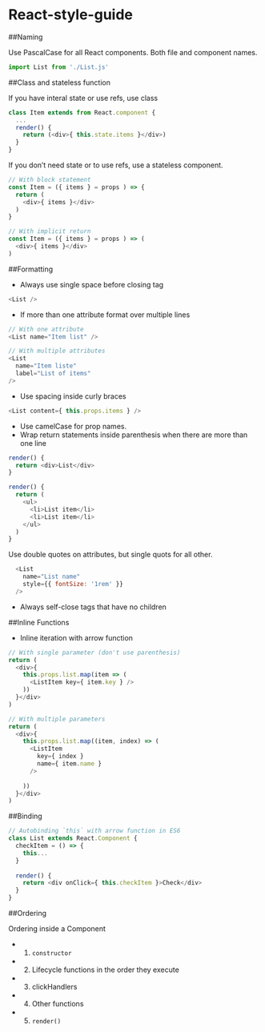 # React-style-guide

##Naming

Use PascalCase for all React components. Both file and component names.
```javascript
import List from './List.js'
```

##Class and stateless function

If you have interal state or use refs, use class

```javascript
class Item extends from React.component {
  ...
  render() {
    return (<div>{ this.state.items }</div>)
  }
}
```

If you don’t need state or to use refs, use a stateless component.

```javascript
// With block statement
const Item = ({ items } = props ) => {
  return (
    <div>{ items }</div>
  )
}

// With implicit return
const Item = ({ items } = props ) => (
  <div>{ items }</div>
)
```

##Formatting

- Always use single space before closing tag
```javascript
<List />
```

- If more than one attribute format over multiple lines
```javascript
// With one attribute
<List name="Item list" />

// With multiple attributes
<List 
  name="Item liste"
  label="List of items"
/>
```

- Use spacing inside curly braces
```javascript
<List content={ this.props.items } />
```
- Use camelCase for prop names.
- Wrap return statements inside parenthesis when there are more than one line
```javascript
render() {
  return <div>List</div>
}

render() {
  return (
    <ul>
      <li>List item</li>
      <li>List item</li>
    </ul>
  )
}
```

Use double quotes on attributes, but single quots for all other.
```javascript
  <List 
    name="List name" 
    style={{ fontSize: '1rem' }} 
  />
```

- Always self-close tags that have no children

##Inline Functions
- Inline iteration with arrow function

```javascript
// With single parameter (don't use parenthesis)
return (
  <div>{ 
    this.props.list.map(item => (
      <ListItem key={ item.key } />
    ))
  }</div>
)

// With multiple parameters
return (
  <div>{ 
    this.props.list.map((item, index) => (
      <ListItem 
        key={ index }
        name={ item.name }
      />
        
    ))
  }</div>
)
```

##Binding

```javascript
// Autobinding `this` with arrow function in ES6
class List extends React.Component {
  checkItem = () => {
    this...
  }
  
  render() {
    return <div onClick={ this.checkItem }>Check</div>
  }
}
```

##Ordering

Ordering inside a Component
- 1. `constructor`
- 2. Lifecycle functions in the order they execute
- 3. clickHandlers
- 4. Other functions
- 5. `render()`
